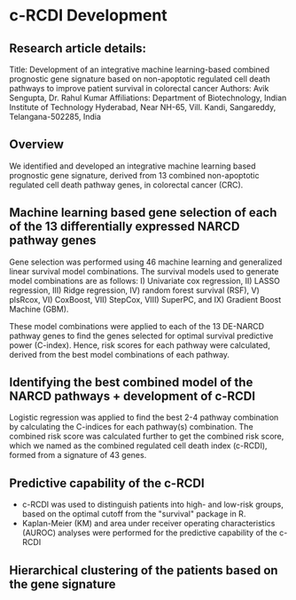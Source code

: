 # c-RCDI Development

## Research article details:

Title: Development of an integrative machine learning-based combined prognostic gene signature based on non-apoptotic regulated cell death pathways to improve patient survival in colorectal cancer
Authors: Avik Sengupta, Dr. Rahul Kumar
Affiliations: Department of Biotechnology, Indian Institute of Technology Hyderabad, Near NH-65, Vill. Kandi, Sangareddy, Telangana-502285, India

## Overview

We identified and developed an integrative machine learning based prognostic gene signature, derived from 13 combined non-apoptotic regulated cell death pathway genes, in colorectal cancer (CRC).

## Machine learning based gene selection of each of the 13 differentially expressed NARCD pathway genes

Gene selection was performed using 46 machine learning and generalized linear survival model combinations. The survival models used to generate model combinations are as follows: I) Univariate cox regression, II) LASSO regression, III) Ridge regression, IV) random forest survival (RSF), V) plsRcox, VI) CoxBoost, VII) StepCox, VIII) SuperPC, and IX) Gradient Boost Machine (GBM).

These model combinations were applied to each of the 13 DE-NARCD pathway genes to find the genes selected for optimal survival predictive power (C-index). Hence, risk scores for each pathway were calculated, derived from the best model combinations of each pathway.

## Identifying the best combined model of the NARCD pathways + development of c-RCDI

Logistic regression was applied to find the best 2-4 pathway combination by calculating the C-indices for each pathway(s) combination. The combined risk score was calculated further to get the combined risk score, which we named as the combined regulated cell death index (c-RCDI), formed from a signature of 43 genes.

## Predictive capability of the c-RCDI

- c-RCDI was used to distinguish patients into high- and low-risk groups, based on the optimal cutoff from the "survival" package in R.
- Kaplan-Meier (KM) and area under receiver operating characteristics (AUROC) analyses were performed for the predictive capability of the c-RCDI

## Hierarchical clustering of the patients based on the gene signature
